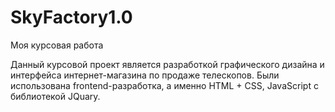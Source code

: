 # SkyFactory1.0
Моя курсовая работа

Данный курсовой проект является разработкой графического дизайна и интерфейса интернет-магазина по продаже телескопов.
Были использована frontend-разработка, а именно HTML + CSS, JavaScript с библиотекой JQuary.
